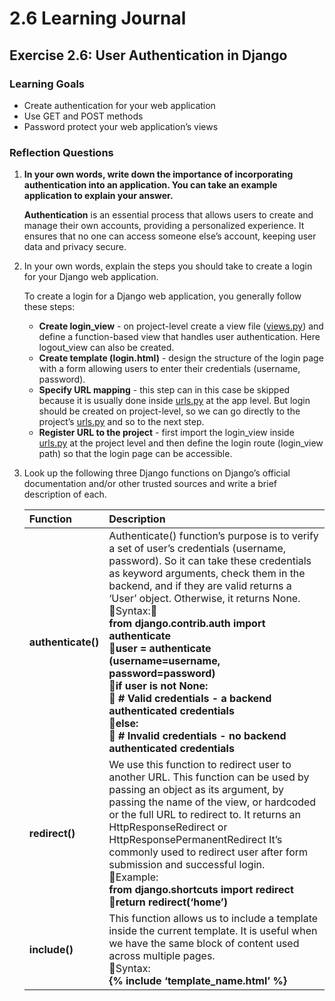 # 2.6 Learning Journal

## Exercise 2.6: User Authentication in Django

### Learning Goals

* Create authentication for your web application  
* Use GET and POST methods   
* Password protect your web application’s views

### Reflection Questions

1. **In your own words, write down the importance of incorporating authentication into an application. You can take an example application to explain your answer.** 

    **Authentication** is an essential process that allows users to create and manage their own accounts, providing a personalized experience. It ensures that no one can access someone else’s account, keeping user data and privacy secure.

2. In your own words, explain the steps you should take to create a login for your Django web application. 

    To create a login for a Django web application, you generally follow these steps:

    * **Create login\_view** \- on project-level create a view file ([views.py](http://views.py)) and define a function-based view that handles user authentication. Here logout\_view can also be created.  
    * **Create template (login.html)** \- design the structure of the login page with a form allowing users to enter their credentials (username, password).   
    * **Specify URL mapping** \- this step can in this case be skipped because it is usually done inside [urls.py](http://urls.py) at the app level. But login should be created on project-level, so we can go directly to the project’s [urls.py](http://urls.py) and so to the next step.  
    * **Register URL to the project** \- first import the login\_view inside [urls.py](http://urls.py) at the project level and then define the login route (login\_view path) so that the login page can be accessible.  
3. Look up the following three Django functions on Django’s official documentation and/or other trusted sources and write a brief description of each.

    | Function | Description |
    | :---- | :---- |
    | **authenticate()** | Authenticate() function’s purpose is to verify a set of user’s credentials (username, password). So it can take these credentials as keyword arguments, check them in the backend, and if they are valid returns a ‘User’ object. Otherwise, it returns None. <br> Syntax: <br> **from django.contrib.auth import authenticate <br> user \= authenticate (username=username, password=password) <br> if user is not None: <br>        \# Valid credentials \- a backend authenticated credentials <br> else: <br>        \# Invalid credentials \- no backend authenticated credentials** |
    | **redirect()** | We use this function to redirect user to another URL. This function can be used by passing an object as its argument, by passing the name of the view, or hardcoded or the full URL to redirect to. It returns an HttpResponseRedirect or HttpResponsePermanentRedirect  It’s commonly used to redirect user after form submission and successful login. <br> Example:  <br> **from django.shortcuts import redirect <br> return redirect(‘home’)** |
    | **include()** | This function allows us to include a template inside the current template. It is useful when we have the same block of content used across multiple pages.  <br> Syntax: <br> **{% include ‘template\_name.html’ %}** |

